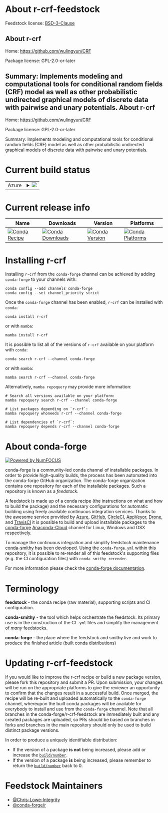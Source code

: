About r-crf-feedstock
=====================

Feedstock license: [BSD-3-Clause](https://github.com/conda-forge/r-crf-feedstock/blob/main/LICENSE.txt)

About r-crf
-----------

Home: https://github.com/wulingyun/CRF

Package license: GPL-2.0-or-later

Summary: Implements modeling and computational tools for conditional random fields (CRF) model as well as other probabilistic undirected graphical models of discrete data with pairwise and unary potentials.
About r-crf
-----------

Home: https://github.com/wulingyun/CRF

Package license: GPL-2.0-or-later

Summary: Implements modeling and computational tools for conditional random fields (CRF) model as well as other probabilistic undirected graphical models of discrete data with pairwise and unary potentials.

Current build status
====================


<table>
    
  <tr>
    <td>Azure</td>
    <td>
      <details>
        <summary>
          <a href="https://dev.azure.com/conda-forge/feedstock-builds/_build/latest?definitionId=4215&branchName=main">
            <img src="https://dev.azure.com/conda-forge/feedstock-builds/_apis/build/status/r-crf-feedstock?branchName=main">
          </a>
        </summary>
        <table>
          <thead><tr><th>Variant</th><th>Status</th></tr></thead>
          <tbody><tr>
              <td>linux_64_r_base4.2</td>
              <td>
                <a href="https://dev.azure.com/conda-forge/feedstock-builds/_build/latest?definitionId=4215&branchName=main">
                  <img src="https://dev.azure.com/conda-forge/feedstock-builds/_apis/build/status/r-crf-feedstock?branchName=main&jobName=linux&configuration=linux%20linux_64_r_base4.2" alt="variant">
                </a>
              </td>
            </tr><tr>
              <td>linux_64_r_base4.3</td>
              <td>
                <a href="https://dev.azure.com/conda-forge/feedstock-builds/_build/latest?definitionId=4215&branchName=main">
                  <img src="https://dev.azure.com/conda-forge/feedstock-builds/_apis/build/status/r-crf-feedstock?branchName=main&jobName=linux&configuration=linux%20linux_64_r_base4.3" alt="variant">
                </a>
              </td>
            </tr><tr>
              <td>osx_64_r_base4.2</td>
              <td>
                <a href="https://dev.azure.com/conda-forge/feedstock-builds/_build/latest?definitionId=4215&branchName=main">
                  <img src="https://dev.azure.com/conda-forge/feedstock-builds/_apis/build/status/r-crf-feedstock?branchName=main&jobName=osx&configuration=osx%20osx_64_r_base4.2" alt="variant">
                </a>
              </td>
            </tr><tr>
              <td>osx_64_r_base4.3</td>
              <td>
                <a href="https://dev.azure.com/conda-forge/feedstock-builds/_build/latest?definitionId=4215&branchName=main">
                  <img src="https://dev.azure.com/conda-forge/feedstock-builds/_apis/build/status/r-crf-feedstock?branchName=main&jobName=osx&configuration=osx%20osx_64_r_base4.3" alt="variant">
                </a>
              </td>
            </tr><tr>
              <td>win_64</td>
              <td>
                <a href="https://dev.azure.com/conda-forge/feedstock-builds/_build/latest?definitionId=4215&branchName=main">
                  <img src="https://dev.azure.com/conda-forge/feedstock-builds/_apis/build/status/r-crf-feedstock?branchName=main&jobName=win&configuration=win%20win_64_" alt="variant">
                </a>
              </td>
            </tr>
          </tbody>
        </table>
      </details>
    </td>
  </tr>
</table>

Current release info
====================

| Name | Downloads | Version | Platforms |
| --- | --- | --- | --- |
| [![Conda Recipe](https://img.shields.io/badge/recipe-r--crf-green.svg)](https://anaconda.org/conda-forge/r-crf) | [![Conda Downloads](https://img.shields.io/conda/dn/conda-forge/r-crf.svg)](https://anaconda.org/conda-forge/r-crf) | [![Conda Version](https://img.shields.io/conda/vn/conda-forge/r-crf.svg)](https://anaconda.org/conda-forge/r-crf) | [![Conda Platforms](https://img.shields.io/conda/pn/conda-forge/r-crf.svg)](https://anaconda.org/conda-forge/r-crf) |

Installing r-crf
================

Installing `r-crf` from the `conda-forge` channel can be achieved by adding `conda-forge` to your channels with:

```
conda config --add channels conda-forge
conda config --set channel_priority strict
```

Once the `conda-forge` channel has been enabled, `r-crf` can be installed with `conda`:

```
conda install r-crf
```

or with `mamba`:

```
mamba install r-crf
```

It is possible to list all of the versions of `r-crf` available on your platform with `conda`:

```
conda search r-crf --channel conda-forge
```

or with `mamba`:

```
mamba search r-crf --channel conda-forge
```

Alternatively, `mamba repoquery` may provide more information:

```
# Search all versions available on your platform:
mamba repoquery search r-crf --channel conda-forge

# List packages depending on `r-crf`:
mamba repoquery whoneeds r-crf --channel conda-forge

# List dependencies of `r-crf`:
mamba repoquery depends r-crf --channel conda-forge
```


About conda-forge
=================

[![Powered by
NumFOCUS](https://img.shields.io/badge/powered%20by-NumFOCUS-orange.svg?style=flat&colorA=E1523D&colorB=007D8A)](https://numfocus.org)

conda-forge is a community-led conda channel of installable packages.
In order to provide high-quality builds, the process has been automated into the
conda-forge GitHub organization. The conda-forge organization contains one repository
for each of the installable packages. Such a repository is known as a *feedstock*.

A feedstock is made up of a conda recipe (the instructions on what and how to build
the package) and the necessary configurations for automatic building using freely
available continuous integration services. Thanks to the awesome service provided by
[Azure](https://azure.microsoft.com/en-us/services/devops/), [GitHub](https://github.com/),
[CircleCI](https://circleci.com/), [AppVeyor](https://www.appveyor.com/),
[Drone](https://cloud.drone.io/welcome), and [TravisCI](https://travis-ci.com/)
it is possible to build and upload installable packages to the
[conda-forge](https://anaconda.org/conda-forge) [Anaconda-Cloud](https://anaconda.org/)
channel for Linux, Windows and OSX respectively.

To manage the continuous integration and simplify feedstock maintenance
[conda-smithy](https://github.com/conda-forge/conda-smithy) has been developed.
Using the ``conda-forge.yml`` within this repository, it is possible to re-render all of
this feedstock's supporting files (e.g. the CI configuration files) with ``conda smithy rerender``.

For more information please check the [conda-forge documentation](https://conda-forge.org/docs/).

Terminology
===========

**feedstock** - the conda recipe (raw material), supporting scripts and CI configuration.

**conda-smithy** - the tool which helps orchestrate the feedstock.
                   Its primary use is in the construction of the CI ``.yml`` files
                   and simplify the management of *many* feedstocks.

**conda-forge** - the place where the feedstock and smithy live and work to
                  produce the finished article (built conda distributions)


Updating r-crf-feedstock
========================

If you would like to improve the r-crf recipe or build a new
package version, please fork this repository and submit a PR. Upon submission,
your changes will be run on the appropriate platforms to give the reviewer an
opportunity to confirm that the changes result in a successful build. Once
merged, the recipe will be re-built and uploaded automatically to the
`conda-forge` channel, whereupon the built conda packages will be available for
everybody to install and use from the `conda-forge` channel.
Note that all branches in the conda-forge/r-crf-feedstock are
immediately built and any created packages are uploaded, so PRs should be based
on branches in forks and branches in the main repository should only be used to
build distinct package versions.

In order to produce a uniquely identifiable distribution:
 * If the version of a package **is not** being increased, please add or increase
   the [``build/number``](https://docs.conda.io/projects/conda-build/en/latest/resources/define-metadata.html#build-number-and-string).
 * If the version of a package **is** being increased, please remember to return
   the [``build/number``](https://docs.conda.io/projects/conda-build/en/latest/resources/define-metadata.html#build-number-and-string)
   back to 0.

Feedstock Maintainers
=====================

* [@Chris-Lowe-Integrity](https://github.com/Chris-Lowe-Integrity/)
* [@conda-forge/r](https://github.com/conda-forge/r/)

